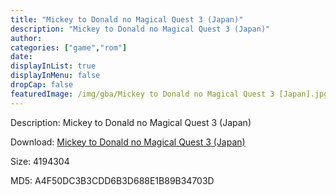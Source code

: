 ```yaml
---
title: "Mickey to Donald no Magical Quest 3 (Japan)"
description: "Mickey to Donald no Magical Quest 3 (Japan)"
author: 
categories: ["game","rom"]
date: 
displayInList: true
displayInMenu: false
dropCap: false
featuredImage: /img/gba/Mickey to Donald no Magical Quest 3 [Japan].jpg
---
```


Description: Mickey to Donald no Magical Quest 3 (Japan)

Download: <a style="text-decoration:underline;" href="https://mega.nz/#!STYUWKBB!DygPS1BWup9MhSy1jQ4-1VKIe7WXl5HfdUJfMo9KzMI" target = "_blank" rel = "nofollow" > Mickey to Donald no Magical Quest 3 (Japan)</a>

Size: 4194304

MD5: A4F50DC3B3CDD6B3D688E1B89B34703D


